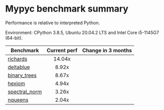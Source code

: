 # Mypyc benchmark summary

Performance is relative to interpreted Python.

Environment: CPython 3.8.5, Ubuntu 20.04.2 LTS and Intel Core i5-1145G7 (64-bit).

| Benchmark | Current perf | Change in 3 months |
| --- | :---: | :---: |
| [richards](benchmarks/richards.md) | 14.04x |  |
| [deltablue](benchmarks/deltablue.md) | 8.92x |  |
| [binary_trees](benchmarks/binary_trees.md) | 8.67x |  |
| [hexiom](benchmarks/hexiom.md) | 4.94x |  |
| [spectral_norm](benchmarks/spectral_norm.md) | 3.26x |  |
| [nqueens](benchmarks/nqueens.md) | 2.04x |  |
